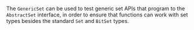 The `GenericSet` can be used to test generic set APIs that program to the `AbstractSet` interface, in order to ensure that functions can work with set types besides the standard `Set` and `BitSet` types.
